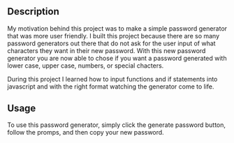 # <psychic-garbanzo>

## Description

My motivation behind this project was to make a simple password generator that was more user friendly. I built this project because there are so many password generators out there that do not ask for the user input of what characters they want in their new password. With this new password generator you are now able to chose if you want a password generated with lower case, upper case, numbers, or special chacters. 

During this project I learned how to input functions and if statements into javascript and with the right format watching the generator come to life. 

## Usage

To use this password generator, simply click the generate password button, follow the promps, and then copy your new password.


